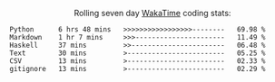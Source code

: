 <!--<p align="center">
  <img width="auto" src ="https://github-readme-stats.vercel.app/api/top-langs/?username=syrkis&layout=compact&hide_border=true&theme=darcula&bg_color=00000000&langs_count=6&hide=jupyter%20notebook,JavaScript,HTML" width = 400>
      <img src ="https://github-readme-streak-stats.herokuapp.com?user=syrkis&theme=darcula&hide_border=true&background=FFFFFF00" width = 400>

</p>-->
<p align="center">Rolling seven day <a href='https://wakatime.com/'> WakaTime</a> coding stats:</p>
<!--START_SECTION:waka-->

```text
Python      6 hrs 48 mins   >>>>>>>>>>>>>>>>>--------   69.98 %
Markdown    1 hr 7 mins     >>>----------------------   11.49 %
Haskell     37 mins         >>-----------------------   06.48 %
Text        30 mins         >------------------------   05.25 %
CSV         13 mins         >------------------------   02.33 %
gitignore   13 mins         >------------------------   02.29 %
```

<!--END_SECTION:waka-->
